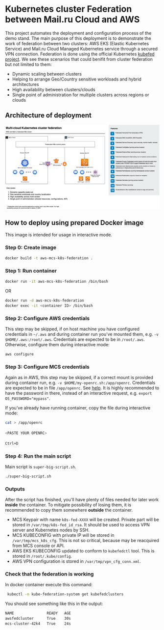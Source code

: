 # Kubernetes cluster Federation between Mail.ru Cloud and AWS
This project automates the deployment and configuration process of the demo stand. The main purpose of this deployment is to demonstrate the work of federation between two clusters: AWS EKS (Elastic Kubernetes Service) and Mail.ru Cloud Managed Kubernetes service through a secured VPN connection. Federation is done using the official Kubernetes [kubefed project](https://github.com/kubernetes-sigs/kubefed). We see these scenarios that could benifit from cluster federation but not limited to them:
* Dynamic scaling between clusters
* Helping to arrange Geo/Country sensitive workloads and hybrid architectures
* High availability between clusters/clouds
* Single point of administration for multiple clusters across regions or clouds

## Architecture of deployment
<p align="center"><img src="k8sFederated-mailru.png" width="800"></p>

## How to deploy using prepared Docker image

This image is intended for usage in interactive mode.

### Step 0: Create image

```bash
docker build -t aws-mcs-k8s-federation .
```

### Step 1: Run container

```bash
docker run -it aws-mcs-k8s-federation /bin/bash
```

OR

```bash
docker run -d aws-mcs-k8s-federation
docker exec -it <container ID> /bin/bash
```

### Step 2: Configure AWS credentials

This step may be skipped, if on host machine you have configured credentials in `~/.aws` and during container run you've mounted them, e.g. `-v $HOME/.aws:/root/.aws`. Credentials are expected to be in `/root/.aws`. Otherwise, configure them during interactive mode:

```bash
aws configure
```

### Step 3: Configure MCS credentials

Again as in AWS, this step may be skipped, if a correct mount is provided during container run, e.g. `-v $HOME/my-openrc.sh:/app/openrc`. Credentials are expected to be in file `/app/openrc`. See [help](https://mcs.mail.ru/help/iaas-api/openstack-api). It is highly recommended to have the password in there, instead of an interactive request, e.g. `export OS_PASSWORD="mypass"`.

If you've already have running container, copy the file during interactive mode:

```bash
cat > /app/openrc

<PASTE YOUR OPENRC>

Ctrl+D
```

### Step 4: Run the main script

Main script is `super-big-script.sh`.

```bash
./super-big-script.sh
```

### Outputs

After the script has finished, you'll have plenty of files needed for later work **inside** the container. To mitigate possibility of losing them, it is recommended to copy them somewhere **outside** the container.

* MCS Keypair with name `k8s-fed-XXXX` will be created. Private part will be stored in `/var/tmp/k8s-fed_id_rsa`. It should be used to access VPN server and Kubernetes nodes by SSH.
* MCS KUBECONFIG with private IP will be stored in `/var/tmp/mcs_k8s_cfg`. This is not so critical, because may be reacquired from MCS console or API.
* AWS EKS KUBECONFIG updated to conform to `kubefedctl` tool. This is stored in `/root/.kube/config`.
* AWS VPN configuration is stored in `/var/tmp/vpn_cfg_conn.xml`.

### Check that the federation is working 
In docker container execute this command:
```bash
 kubectl -n kube-federation-system get kubefedclusters
```
You should see something like this in the output:
```bash
NAME               READY   AGE
awsfedcluster      True    30s
mcs-cluster-42k4   True    24s
```
